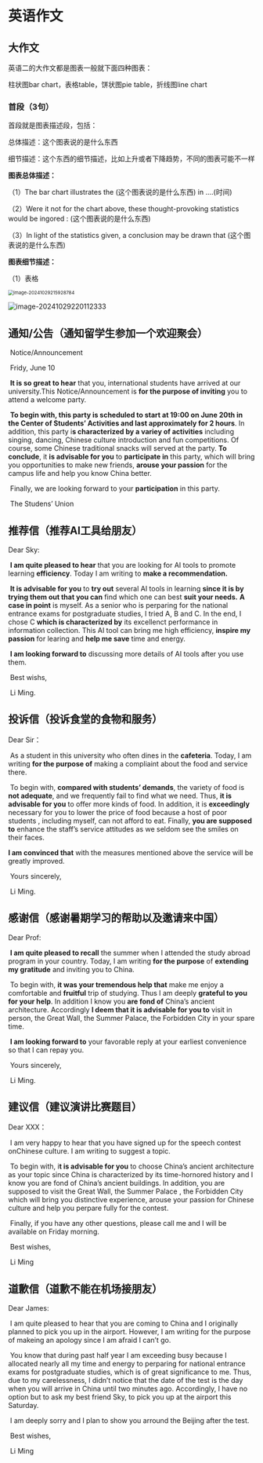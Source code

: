 # 英语作文

## 大作文

英语二的大作文都是图表一般就下面四种图表：

柱状图bar chart，表格table，饼状图pie table，折线图line chart

### 首段（3句）

首段就是图表描述段，包括：

总体描述：这个图表说的是什么东西

细节描述：这个东西的细节描述，比如上升或者下降趋势，不同的图表可能不一样

**图表总体描述：**

（1）The bar chart illustrates the (这个图表说的是什么东西) in ....(时间) 

（2）Were it not for the chart above, these thought-provoking statistics would be ingored : (这个图表说的是什么东西)

（3）In light of the statistics given, a conclusion may be drawn that (这个图表说的是什么东西)

**图表细节描述：**

（1）表格

<img src="https://typora-1310242472.cos.ap-nanjing.myqcloud.com/typora_img/image-20241029215928784.png" alt="image-20241029215928784" style="zoom:67%;" />

![image-20241029220112333](https://typora-1310242472.cos.ap-nanjing.myqcloud.com/typora_img/image-20241029220112333.png)

## 通知/公告（通知留学生参加一个欢迎聚会）

​											Notice/Announcement

​																							Fridy, June 10

​	**It is so great to hear** that you, international students have arrived at our university.This Notice/Announcement is **for the purpose of inviting** you to attend a welcome party.

​	**To begin with, this party is scheduled to start at 19:00 on June 20th in the Center of Students’ Activities and last approximately for 2 hours**. In addition,  this party i**s characterized by a variey of activities** including singing, dancing, Chinese culture introduction and fun competitions. Of course, some Chinese traditional snacks will served at the party. **To conclude**, it **is advisable for you** to **participate in** this party, which will bring you opportunities to make new friends, **arouse your passion** for the campus life and help you know China better.

​	Finally, we are looking forward to your **participation** in this party.

​																						The Studens’ Union

## 推荐信（推荐AI工具给朋友）

Dear Sky:

​	**I am quite pleased to hear** that you are looking for AI tools to promote learning **efficiency**. Today I am writing to **make a recommendation.**

​	**It is advisable for you** to **try out** several AI tools in learning **since it is by trying them out that you can** find which one can best **suit your needs.** **A case in point** is myself. As a senior who is perparing for the national entrance exams for postgraduate studies, I tried A, B and C. In the end, I chose C **which is characterized by** its excellenct performance in information collection. This AI tool can bring me high efficiency, **inspire my passion** for learing and **help me save** time and energy.

​	**I am looking forward to** discussing more details of AI tools after you use them.

​																							Best wishs,

​																								Li Ming.

## 投诉信（投诉食堂的食物和服务）

Dear Sir：

​	As a student in this university who often dines in the **cafeteria**. Today, I am writing **for the purpose of** making a compliaint about the food and service there.

​	To begin with, **compared with students’ demands**, the variety of food is **not adequate**, and we frequently fail to find what we need. Thus, **it is advisable for you** to offer more kinds of food. In addition, it is **exceedingly** necessary for you to lower the price of food because a host of poor students , including myself, can not afford to eat. Finally, **you are supposed to** enhance the staff’s service attitudes as we seldom see the smiles on their faces.

**I am convinced that** with the measures mentioned above the service will be greatly improved.

​																								Yours sincerely, 

​																										Li Ming.

## 感谢信（感谢暑期学习的帮助以及邀请来中国）

Dear Prof:

​	**I am quite pleased to recall** the summer when I attended the study abroad program in your country. Today, I am writing **for the purpose** of **extending my gratitude** and inviting you to China.

​	To begin with, **it was your tremendous help that** make me enjoy a comfortable and **fruitful** trip of studying. Thus I am deeply **grateful to you for your help**. In addition I know you **are fond of** China’s ancient architecture. Accordingly **I deem that it is advisable for you to** visit in person, the Great Wall, the Summer Palace, the Forbidden City in your spare time.

​	**I am looking forward to** your favorable reply at your earliest convenience so that I can repay you.

​																							Yours sincerely,

​																									Li Ming.

## 建议信（建议演讲比赛题目）

Dear XXX：

​	I am very happy to hear that you have signed up for the speech contest onChinese culture. I am writing to suggest a topic.

​	To begin with, i**t is advisable for you** to choose China’s ancient architecture as your topic since China is characterized by its time-hornored history and I know you are fond of China’s ancient buildings. In addition, you are supposed to visit the Great Wall, the Summer Palace , the Forbidden City which will bring you distinctive experience, arouse your passion for Chinese culture  and help you perpare fully for the contest.

​	Finally,  if you have any other questions, please call me and I will be available on Friday morning.

​																							Best wishes,

​																								Li Ming

## 道歉信（道歉不能在机场接朋友）

Dear James:

​	I am quite pleased to hear that you are coming to China and I originally planned to pick you up in the airport. However, I am writing for the purpose of makeing an apology since I am afraid I can’t go.

​	You know that during past half year I am exceeding busy because I allocated nearly all my time and energy to perparing for national entrance exams for postgraduate studies, which is of great significance to me. Thus, due to my carelessness, I didn’t notice that the date of the test is the day when you will arrive in China until two minutes ago. Accordingly, I have no option but to ask my best friend Sky, to pick you up at the airport this Saturday.

​	I am deeply sorry and I plan to show you arround the Beijing after the test.

​																							Best wishes,

​																								Li Ming
